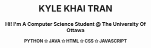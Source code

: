 <h1 align="center">KYLE KHAI TRAN</h1>
<h3 align="center">Hi! I'm A Computer Science Student @ The University Of Ottawa</h3>
<p align="center"><strong>PYTHON ✩ JAVA ✩ HTML ✩ CSS ✩ JAVASCRIPT</strong></p>
